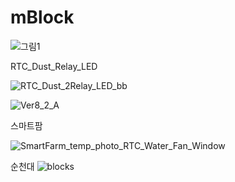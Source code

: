 # mBlock

![그림1](https://user-images.githubusercontent.com/60500365/148309316-1f8370ff-2e3f-4d5d-936e-ee8ee59ddcb5.png)


RTC_Dust_Relay_LED

![RTC_Dust_2Relay_LED_bb](https://user-images.githubusercontent.com/60500365/148309376-54b0ceff-e09f-418f-be32-181683c7a3a7.png)

![Ver8_2_A](https://user-images.githubusercontent.com/60500365/148309487-9096a85d-a4fc-4290-853b-9e9324a6704d.png)


스마트팜

![SmartFarm_temp_photo_RTC_Water_Fan_Window](https://user-images.githubusercontent.com/60500365/148897328-8ef5d71a-53a2-4d3a-b655-cb86dd56a4dd.png)

순천대
![blocks](https://user-images.githubusercontent.com/60500365/170813566-5ab40c89-4aef-47d1-9e44-ee7ba0e90295.png)
